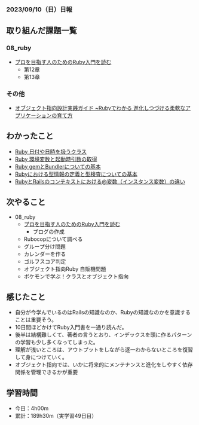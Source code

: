 ### 2023/09/10（日）日報

## 取り組んだ課題一覧

### 08_ruby
  - [プロを目指す人のためのRuby入門を読む](https://github.com/happiness-chain/practice/blob/main/08_ruby/001_%E3%83%97%E3%83%AD%E3%82%92%E7%9B%AE%E6%8C%87%E3%81%99%E4%BA%BA%E3%81%AE%E3%81%9F%E3%82%81%E3%81%AERuby%E5%85%A5%E9%96%80.md)
    - 第12章
    - 第13章


### その他
<!-- - 模写コーディング
  - [作って学ぶコーディング学習サイト](https://code-step.com/)
    - [【入門編】recipemenu](https://github.com/imahoritatsuki/copyingCoding/tree/main/introductory-recipemenu/output) -->
<!-- - ブログ執筆
  - [Rubyにおけるメソッド探索のルール](https://tatsuki-ju.hatenablog.com/entry/2023/09/07/124100)
<!-- - 関連書籍 読書 -->
  - [オブジェクト指向設計実践ガイド ~Rubyでわかる 進化しつづける柔軟なアプリケーションの育て方](https://amzn.asia/d/4QTPuwJ)
<!-- - 昨日の復習
- １週間前の復習 -->

## わかったこと
  - [Ruby 日付や日時を扱うクラス](https://www.notion.so/Ruby-7eb23bc1fd0e4fb3a1bc3651a69304af?pvs=4)
  - [Ruby 環境変数と起動時引数の取得](https://www.notion.so/Ruby-2039367204b24737995d9e56859abaf5?pvs=4)
  - [Ruby gemとBundlerについての基本](https://www.notion.so/Ruby-gem-Bundler-3a20436222d24dd5a9f474d8b39d9a1c?pvs=4)
  - [Rubyにおける型情報の定義と型検査についての基本](https://www.notion.so/Ruby-gem-Bundler-3a20436222d24dd5a9f474d8b39d9a1c?pvs=4)
  - [RubyとRailsのコンテキストにおける@変数（インスタンス変数）の違い](https://www.notion.so/Ruby-Rails-724e0ffc8f5c45fd9113d1dfc19e781b?pvs=4)


## 次やること
- 08_ruby
  - [プロを目指す人のためのRuby入門を読む](https://github.com/happiness-chain/practice/blob/main/08_ruby/001_%E3%83%97%E3%83%AD%E3%82%92%E7%9B%AE%E6%8C%87%E3%81%99%E4%BA%BA%E3%81%AE%E3%81%9F%E3%82%81%E3%81%AERuby%E5%85%A5%E9%96%80.md) 
    - ブログの作成
  - Rubocopについて調べる
  - グループ分け問題
  - カレンダーを作る
  - ゴルフスコア判定
  - オブジェクト指向Ruby 自販機問題
  - ポケモンで学ぶ！クラスとオブジェクト指向

## 感じたこと
- 自分が今学んでいるのはRailsの知識なのか、Rubyの知識なのかを意識することは重要そう。
- 10日間ほどかけてRuby入門書を一通り読んだ。
- 後半は結構難しくて、著者の言うとおり、インデックスを頭に作るパターンの学習も少し多くなってしまった。
- 理解が浅いところは、アウトプットをしながら逐一わからないところを復習して身につけていく。
- オブジェクト指向では、いかに将来的にメンテナンスと進化をしやすく依存関係を管理できるかが重要

## 学習時間
- 今日：4h00m
- 累計：189h30m（実学習49日目）


